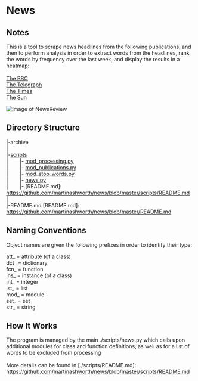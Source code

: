 News
====

Notes
-------

This is a tool to scrape news headlines from the following publications, and then to perform analysis in order to extract words from the headlines,  rank the words by frequency over the last week, and display the results in a heatmap: <br />
<br />
[The BBC][] <br />
[The Telegraph][] <br />
[The Times][] <br />
[The Sun][] <br />

[The BBC]: https://www.bbc.co.uk/news
[The Times]: https://www.thetimes.co.uk/
[The Telegraph]: https://www.telegraph.co.uk/
[The Sun]: https://www.thesun.co.uk/news
[scripts]: https://github.com/martinashworth/news/tree/master/scripts
[news.py]: https://github.com/martinashworth/news/blob/master/scripts/news.py
[mod_processing.py]: https://github.com/martinashworth/news/blob/master/scripts/mod_processing.py
[mod_publications.py]: https://github.com/martinashworth/news/blob/master/scripts/mod_publications.py
[mod_stop_words.py]: https://github.com/martinashworth/news/blob/master/scripts/mod_stop_words.py

![Image of NewsReview](http://whatmakesitgo.com/wp-content/uploads/2020/08/heatmap.png)


Directory Structure
--------------

|-archive <br />
| <br />
|-[scripts][] <br />
|&nbsp;&nbsp;&nbsp;&nbsp;&nbsp;&nbsp;&nbsp;&nbsp;|- [mod_processing.py][] <br />
|&nbsp;&nbsp;&nbsp;&nbsp;&nbsp;&nbsp;&nbsp;&nbsp;|- [mod_publications.py][] <br />
|&nbsp;&nbsp;&nbsp;&nbsp;&nbsp;&nbsp;&nbsp;&nbsp;|- [mod_stop_words.py][] <br />
|&nbsp;&nbsp;&nbsp;&nbsp;&nbsp;&nbsp;&nbsp;&nbsp;|- [news.py][] <br />
|&nbsp;&nbsp;&nbsp;&nbsp;&nbsp;&nbsp;&nbsp;&nbsp;|- [README.md]: https://github.com/martinashworth/news/blob/master/scripts/README.md<br />
| <br />
|-README.md [README.md]: https://github.com/martinashworth/news/blob/master/README.md<br />


Naming Conventions
------------------

Object names are given the following prefixes in order to identify their type: <br />

att_ = attribute (of a class) <br />
dct_ = dictionary <br />
fcn_ = function <br />
ins_ = instance (of a class) <br />
int_ = integer <br />
lst_ = list <br />
mod_ = module <br />
set_ = set <br />
str_ = string <br />


How It Works
------------

The program is managed by the main ./scripts/news.py which calls upon additional modules for class and function definitions, as well as for a list of words to be excluded from processing<br />
<br />
More details can be found in [./scripts/README.md]: https://github.com/martinashworth/news/blob/master/scripts/README.md
